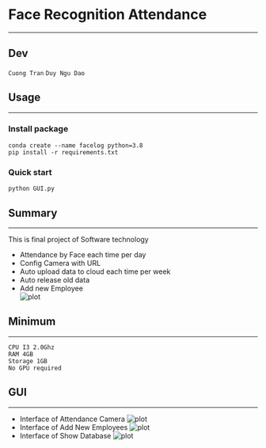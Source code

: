 # Face Recognition Attendance
***
## Dev
```Cuong Tran```
```Duy Ngu Dao```
## Usage
***
### Install package
```
conda create --name facelog python=3.8
pip install -r requirements.txt
```
### Quick start
```
python GUI.py
```
## Summary
***
This is final project of Software technology 
- Attendance by Face each time per day
- Config Camera with URL
- Auto upload data to cloud each time per week
- Auto release old data 
- Add new Employee  
![plot](./Image/use-case.png)
## Minimum 
***
```
CPU I3 2.0Ghz  
RAM 4GB  
Storage 1GB  
No GPU required
```
## GUI
***
- Interface of Attendance Camera
![plot](./Image/gui_camera.png)
- Interface of Add New Employees
![plot](./Image/gui_add_employee.png)
- Interface of Show Database
![plot](./Image/gui_database.png)
